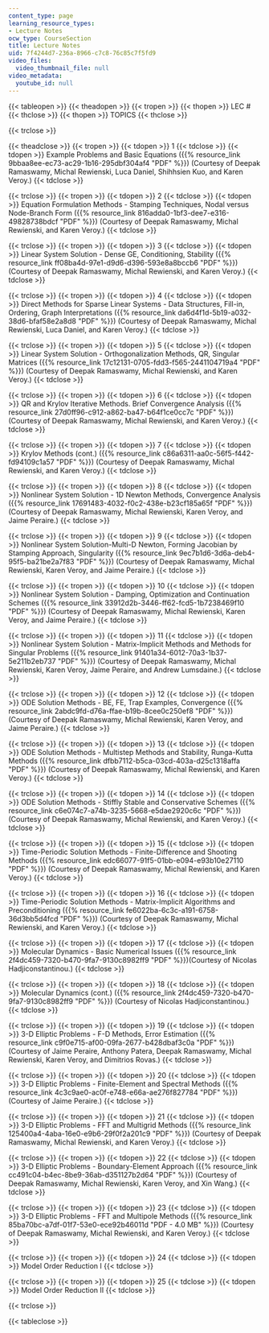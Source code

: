```yaml
---
content_type: page
learning_resource_types:
- Lecture Notes
ocw_type: CourseSection
title: Lecture Notes
uid: 7f4244d7-236a-8966-c7c8-76c85c7f5fd9
video_files:
  video_thumbnail_file: null
video_metadata:
  youtube_id: null
---
```


{{< tableopen >}}
{{< theadopen >}}
{{< tropen >}}
{{< thopen >}}
LEC #
{{< thclose >}}
{{< thopen >}}
TOPICS
{{< thclose >}}

{{< trclose >}}

{{< theadclose >}}
{{< tropen >}}
{{< tdopen >}}
1
{{< tdclose >}}
{{< tdopen >}}
Example Problems and Basic Equations ({{% resource_link 9bbaa8ee-ec73-ac29-1b16-295dbf304af4 "PDF" %}}) (Courtesy of Deepak Ramaswamy, Michal Rewienski, Luca Daniel, Shihhsien Kuo, and Karen Veroy.)
{{< tdclose >}}

{{< trclose >}}
{{< tropen >}}
{{< tdopen >}}
2
{{< tdclose >}}
{{< tdopen >}}
Equation Formulation Methods - Stamping Techniques, Nodal versus Node-Branch Form ({{% resource_link 816adda0-1bf3-dee7-e316-49828738bdcf "PDF" %}}) (Courtesy of Deepak Ramaswamy, Michal Rewienski, and Karen Veroy.)
{{< tdclose >}}

{{< trclose >}}
{{< tropen >}}
{{< tdopen >}}
3
{{< tdclose >}}
{{< tdopen >}}
Linear System Solution - Dense GE, Conditioning, Stability ({{% resource_link ff08ba4d-97e1-d9d6-d396-593e8a8bccb6 "PDF" %}}) (Courtesy of Deepak Ramaswamy, Michal Rewienski, and Karen Veroy.)
{{< tdclose >}}

{{< trclose >}}
{{< tropen >}}
{{< tdopen >}}
4
{{< tdclose >}}
{{< tdopen >}}
Direct Methods for Sparse Linear Systems - Data Structures, Fill-in, Ordering, Graph Interpretations ({{% resource_link da6d4f1d-5b19-a032-38d6-bfaf58e2a8d8 "PDF" %}}) (Courtesy of Deepak Ramaswamy, Michal Rewienski, Luca Daniel, and Karen Veroy.)
{{< tdclose >}}

{{< trclose >}}
{{< tropen >}}
{{< tdopen >}}
5
{{< tdclose >}}
{{< tdopen >}}
Linear System Solution - Orthogonalization Methods, QR, Singular Matrices ({{% resource_link 17c12131-0705-fdd3-f565-2441104719a4 "PDF" %}}) (Courtesy of Deepak Ramaswamy, Michal Rewienski, and Karen Veroy.)
{{< tdclose >}}

{{< trclose >}}
{{< tropen >}}
{{< tdopen >}}
6
{{< tdclose >}}
{{< tdopen >}}
QR and Krylov Iterative Methods. Brief Convergence Analysis ({{% resource_link 27d0ff96-c912-a862-ba47-b64f1ce0cc7c "PDF" %}}) (Courtesy of Deepak Ramaswamy, Michal Rewienski, and Karen Veroy.)
{{< tdclose >}}

{{< trclose >}}
{{< tropen >}}
{{< tdopen >}}
7
{{< tdclose >}}
{{< tdopen >}}
Krylov Methods (cont.) ({{% resource_link c86a6311-aa0c-56f5-f442-fd94109c1a57 "PDF" %}}) (Courtesy of Deepak Ramaswamy, Michal Rewienski, and Karen Veroy.)
{{< tdclose >}}

{{< trclose >}}
{{< tropen >}}
{{< tdopen >}}
8
{{< tdclose >}}
{{< tdopen >}}
Nonlinear System Solution - 1D Newton Methods, Convergence Analysis ({{% resource_link 17691483-4032-f0c2-438e-b23cf185a65f "PDF" %}}) (Courtesy of Deepak Ramaswamy, Michal Rewienski, Karen Veroy, and Jaime Peraire.)
{{< tdclose >}}

{{< trclose >}}
{{< tropen >}}
{{< tdopen >}}
9
{{< tdclose >}}
{{< tdopen >}}
Nonlinear System Solution-Multi-D Newton, Forming Jacobian by Stamping Approach, Singularity ({{% resource_link 9ec7b1d6-3d6a-deb4-95f5-ba21be2a7f83 "PDF" %}}) (Courtesy of Deepak Ramaswamy, Michal Rewienski, Karen Veroy, and Jaime Peraire.)
{{< tdclose >}}

{{< trclose >}}
{{< tropen >}}
{{< tdopen >}}
10
{{< tdclose >}}
{{< tdopen >}}
Nonlinear System Solution - Damping, Optimization and Continuation Schemes ({{% resource_link 33912d2b-3446-ff62-fcd5-1b7238469f10 "PDF" %}}) (Courtesy of Deepak Ramaswamy, Michal Rewienski, Karen Veroy, and Jaime Peraire.)
{{< tdclose >}}

{{< trclose >}}
{{< tropen >}}
{{< tdopen >}}
11
{{< tdclose >}}
{{< tdopen >}}
Nonlinear System Solution - Matrix-Implicit Methods and Methods for Singular Problems ({{% resource_link 91401a34-6012-70a3-1b37-5e211b2eb737 "PDF" %}}) (Courtesy of Deepak Ramaswamy, Michal Rewienski, Karen Veroy, Jaime Peraire, and Andrew Lumsdaine.)
{{< tdclose >}}

{{< trclose >}}
{{< tropen >}}
{{< tdopen >}}
12
{{< tdclose >}}
{{< tdopen >}}
ODE Solution Methods - BE, FE, Trap Examples, Convergence ({{% resource_link 2abdc9fd-d76a-ffae-b19b-8cee0c250ef8 "PDF" %}}) (Courtesy of Deepak Ramaswamy, Michal Rewienski, Karen Veroy, and Jaime Peraire.)
{{< tdclose >}}

{{< trclose >}}
{{< tropen >}}
{{< tdopen >}}
13
{{< tdclose >}}
{{< tdopen >}}
ODE Solution Methods - Multistep Methods and Stability, Runga-Kutta Methods ({{% resource_link dfbb7112-b5ca-03cd-403a-d25c1318affa "PDF" %}}) (Courtesy of Deepak Ramaswamy, Michal Rewienski, and Karen Veroy.)
{{< tdclose >}}

{{< trclose >}}
{{< tropen >}}
{{< tdopen >}}
14
{{< tdclose >}}
{{< tdopen >}}
ODE Solution Methods - Stiffly Stable and Conservative Schemes ({{% resource_link c6e074c7-a74b-3235-5668-e5dae2920c6c "PDF" %}}) (Courtesy of Deepak Ramaswamy, Michal Rewienski, and Karen Veroy.)
{{< tdclose >}}

{{< trclose >}}
{{< tropen >}}
{{< tdopen >}}
15
{{< tdclose >}}
{{< tdopen >}}
Time-Periodic Solution Methods - Finite-Difference and Shooting Methods ({{% resource_link edc66077-91f5-01bb-e094-e93b10e27110 "PDF" %}}) (Courtesy of Deepak Ramaswamy, Michal Rewienski, and Karen Veroy.)
{{< tdclose >}}

{{< trclose >}}
{{< tropen >}}
{{< tdopen >}}
16
{{< tdclose >}}
{{< tdopen >}}
Time-Periodic Solution Methods - Matrix-Implicit Algorithms and Preconditioning ({{% resource_link fe6022ba-6c3c-a191-6758-36d3bb5d4fcd "PDF" %}}) (Courtesy of Deepak Ramaswamy, Michal Rewienski, and Karen Veroy.)
{{< tdclose >}}

{{< trclose >}}
{{< tropen >}}
{{< tdopen >}}
17
{{< tdclose >}}
{{< tdopen >}}
Molecular Dynamics - Basic Numerical Issues ({{% resource_link 2f4dc459-7320-b470-9fa7-9130c8982ff9 "PDF" %}})(Courtesy of Nicolas Hadjiconstantinou.)
{{< tdclose >}}

{{< trclose >}}
{{< tropen >}}
{{< tdopen >}}
18
{{< tdclose >}}
{{< tdopen >}}
Molecular Dynamics (cont.) ({{% resource_link 2f4dc459-7320-b470-9fa7-9130c8982ff9 "PDF" %}}) (Courtesy of Nicolas Hadjiconstantinou.)
{{< tdclose >}}

{{< trclose >}}
{{< tropen >}}
{{< tdopen >}}
19
{{< tdclose >}}
{{< tdopen >}}
3-D Elliptic Problems - F-D Methods, Error Estimation ({{% resource_link c9f0e715-af00-09fa-2677-b428dbaf3c0a "PDF" %}}) (Courtesy of Jaime Peraire, Anthony Patera, Deepak Ramaswamy, Michal Rewienski, Karen Veroy, and Dimitrios Rovas.)
{{< tdclose >}}

{{< trclose >}}
{{< tropen >}}
{{< tdopen >}}
20
{{< tdclose >}}
{{< tdopen >}}
3-D Elliptic Problems - Finite-Element and Spectral Methods ({{% resource_link 4c3c9ae0-ac0f-e748-e66a-ae276f827784 "PDF" %}}) (Courtesy of Jaime Peraire.)
{{< tdclose >}}

{{< trclose >}}
{{< tropen >}}
{{< tdopen >}}
21
{{< tdclose >}}
{{< tdopen >}}
3-D Elliptic Problems - FFT and Multigrid Methods ({{% resource_link 125400a4-4aba-16e0-e9b6-29f0f2a201c9 "PDF" %}}) (Courtesy of Deepak Ramaswamy, Michal Rewienski, and Karen Veroy.)
{{< tdclose >}}

{{< trclose >}}
{{< tropen >}}
{{< tdopen >}}
22
{{< tdclose >}}
{{< tdopen >}}
3-D Elliptic Problems - Boundary-Element Approach ({{% resource_link cc491c04-b4ec-8be9-36ab-d351127b2d64 "PDF" %}}) (Courtesy of Deepak Ramaswamy, Michal Rewienski, Karen Veroy, and Xin Wang.)
{{< tdclose >}}

{{< trclose >}}
{{< tropen >}}
{{< tdopen >}}
23
{{< tdclose >}}
{{< tdopen >}}
3-D Elliptic Problems - FFT and Multipole Methods ({{% resource_link 85ba70bc-a7df-01f7-53e0-ece92b46011d "PDF - 4.0 MB" %}}) (Courtesy of Deepak Ramaswamy, Michal Rewienski, and Karen Veroy.)
{{< tdclose >}}

{{< trclose >}}
{{< tropen >}}
{{< tdopen >}}
24
{{< tdclose >}}
{{< tdopen >}}
Model Order Reduction I
{{< tdclose >}}

{{< trclose >}}
{{< tropen >}}
{{< tdopen >}}
25
{{< tdclose >}}
{{< tdopen >}}
Model Order Reduction II
{{< tdclose >}}

{{< trclose >}}

{{< tableclose >}}